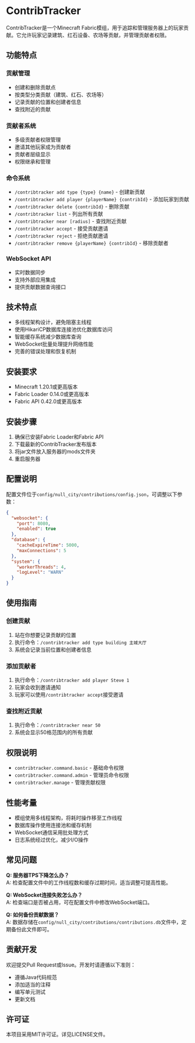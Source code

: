 # ContribTracker

ContribTracker是一个Minecraft Fabric模组，用于追踪和管理服务器上的玩家贡献。它允许玩家记录建筑、红石设备、农场等贡献，并管理贡献者权限。

## 功能特点

### 贡献管理
- 创建和删除贡献点
- 按类型分类贡献（建筑、红石、农场等）
- 记录贡献的位置和创建者信息
- 查找附近的贡献

### 贡献者系统
- 多级贡献者权限管理
- 邀请其他玩家成为贡献者
- 贡献者层级显示
- 权限继承和管理

### 命令系统
- `/contribtracker add type {type} {name}` - 创建新贡献
- `/contribtracker add player {playerName} {contribId}` - 添加玩家到贡献
- `/contribtracker delete {contribId}` - 删除贡献
- `/contribtracker list` - 列出所有贡献
- `/contribtracker near [radius]` - 查找附近贡献
- `/contribtracker accept` - 接受贡献邀请
- `/contribtracker reject` - 拒绝贡献邀请
- `/contribtracker remove {playerName} {contribId}` - 移除贡献者

### WebSocket API
- 实时数据同步
- 支持外部应用集成
- 提供贡献数据查询接口

## 技术特点

- 多线程架构设计，避免阻塞主线程
- 使用HikariCP数据库连接池优化数据库访问
- 智能缓存系统减少数据库查询
- WebSocket批量处理提升网络性能
- 完善的错误处理和恢复机制

## 安装要求

- Minecraft 1.20.1或更高版本
- Fabric Loader 0.14.0或更高版本
- Fabric API 0.42.0或更高版本

## 安装步骤

1. 确保已安装Fabric Loader和Fabric API
2. 下载最新的ContribTracker发布版本
3. 将jar文件放入服务器的mods文件夹
4. 重启服务器

## 配置说明

配置文件位于`config/null_city/contributions/config.json`，可调整以下参数：

```json
{
  "websocket": {
    "port": 8080,
    "enabled": true
  },
  "database": {
    "cacheExpireTime": 5000,
    "maxConnections": 5
  },
  "system": {
    "workerThreads": 4,
    "logLevel": "WARN"
  }
}
```

## 使用指南

### 创建贡献
1. 站在你想要记录贡献的位置
2. 执行命令：`/contribtracker add type building 主城大厅`
3. 系统会记录当前位置和创建者信息

### 添加贡献者
1. 执行命令：`/contribtracker add player Steve 1`
2. 玩家会收到邀请通知
3. 玩家可以使用`/contribtracker accept`接受邀请

### 查找附近贡献
1. 执行命令：`/contribtracker near 50`
2. 系统会显示50格范围内的所有贡献

## 权限说明

- `contribtracker.command.basic` - 基础命令权限
- `contribtracker.command.admin` - 管理员命令权限
- `contribtracker.manage` - 管理贡献权限

## 性能考量

- 模组使用多线程架构，将耗时操作移至工作线程
- 数据库操作使用连接池和缓存机制
- WebSocket通信采用批处理方式
- 日志系统经过优化，减少I/O操作

## 常见问题

**Q: 服务器TPS下降怎么办？**  
A: 检查配置文件中的工作线程数和缓存过期时间，适当调整可提高性能。

**Q: WebSocket连接失败怎么办？**  
A: 检查端口是否被占用，可在配置文件中修改WebSocket端口。

**Q: 如何备份贡献数据？**  
A: 数据存储在`config/null_city/contributions/contributions.db`文件中，定期备份此文件即可。

## 贡献开发

欢迎提交Pull Request或Issue。开发时请遵循以下准则：

- 遵循Java代码规范
- 添加适当的注释
- 编写单元测试
- 更新文档

## 许可证

本项目采用MIT许可证。详见LICENSE文件。 
